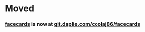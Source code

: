 # Moved
### [facecards](https://git.daplie.com/coolaj86/facecards) is now at [git.daplie.com/coolaj86/facecards](https://git.daplie.com/coolaj86/facecards)
